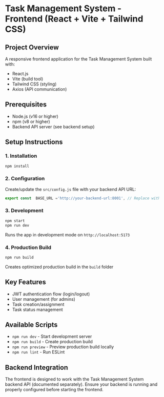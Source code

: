 # Task Management System - Frontend (React + Vite + Tailwind CSS)

## Project Overview
A responsive frontend application for the Task Management System built with:
- React.js
- Vite (build tool)
- Tailwind CSS (styling)
- Axios (API communication)

## Prerequisites
- Node.js (v16 or higher)
- npm (v8 or higher)
- Backend API server (see backend setup)

## Setup Instructions

### 1. Installation
```bash
npm install
```

### 2. Configuration
Create/update the `src/config.js` file with your backend API URL:
```javascript
export const  BASE_URL ='http://your-backend-url:8001', // Replace with your backend

```

### 3. Development
```bash
npm start 
npm run dev
```
Runs the app in development mode on `http://localhost:5173`

### 4. Production Build
```bash
npm run build
```
Creates optimized production build in the `build` folder

## Key Features
- JWT authentication flow (login/logout)
- User management (for admins)
- Task creation/assignment
- Task status management


## Available Scripts
- `npm run dev` - Start development server
- `npm run build` - Create production build
- `npm run preview` - Preview production build locally
- `npm run lint` - Run ESLint

## Backend Integration
The frontend is designed to work with the Task Management System backend API (documented separately). Ensure your backend is running and properly configured before starting the frontend.